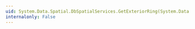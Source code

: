```yaml
---
uid: System.Data.Spatial.DbSpatialServices.GetExteriorRing(System.Data.Spatial.DbGeometry)
internalonly: False
---
```

